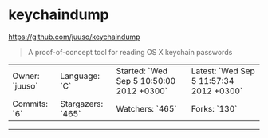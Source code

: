 # keychaindump

https://github.com/juuso/keychaindump
<blockquote>
A proof-of-concept tool for reading OS X keychain passwords
</blockquote>

<table>
<tr><td>Owner: `juuso`</td>
    <td>Language: `C`</td>
    <td>Started: `Wed Sep 5 10:50:00 2012 +0300`</td>
    <td>Latest: `Wed Sep 5 11:57:34 2012 +0300`</td></tr>
<tr><td>Commits: `6`</td>
    <td>Stargazers: `465`</td>
    <td>Watchers: `465`</td>
    <td>Forks: `130`</td></tr>
</table>

---

